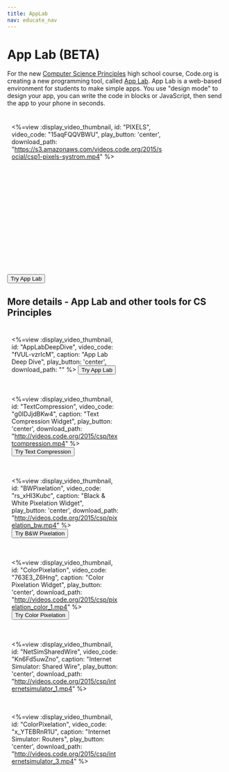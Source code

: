 ```yaml
---
title: AppLab
nav: educate_nav
---
```



# App Lab (BETA)
For the new [Computer Science Principles](/educate/csp) high school course, Code.org is creating a new programming tool, called [App Lab](https://studio.code.org/p/applab). App Lab is a web-based  environment for students to make simple apps. You use "design mode" to design your app, you can write the code in blocks or JavaScript, then send the app to your phone in seconds.

<div style="float:left; padding:10px; width:70%">

<%=view :display_video_thumbnail, id: "PIXELS", video_code: "15aqFQQVBWU", play_button: 'center', download_path: "https://s3.amazonaws.com/videos.code.org/2015/social/csp1-pixels-systrom.mp4" %>

</div>
<br/><br/><br/><br/><br/><br/><br/><br/><br/><br/><br/><br/><br/><br/><br/><br/><br/><br/><br/><br/><br/>

[<button>Try App Lab</button>](https://studio.code.org/p/applab)


## More details - App Lab and other tools for CS Principles

<div style="float:left; padding:10px; width:49%">

<%=view :display_video_thumbnail, id: "AppLabDeepDive", video_code: "fVUL-vzrIcM", caption: "App Lab Deep Dive", play_button: 'center', download_path: "" %>
[<button>Try App Lab</button>](https://studio.code.org/p/applab)
</div>

<div style="float:left; padding:10px; width:49%">

<%=view :display_video_thumbnail, id: "TextCompression", video_code: "g0IDJjdBKw4", caption: "Text Compression Widget", play_button: 'center', download_path: "http://videos.code.org/2015/csp/textcompression.mp4" %>
[<button>Try Text Compression</button>](https://code.org/textcompression)
</div>

<div style='clear:both'></div>

<div style="float:left; padding:10px; width:49%">

<%=view :display_video_thumbnail, id: "BWPixelation", video_code: "rs_xHI3Kubc", caption: "Black & White Pixelation Widget", play_button: 'center', download_path: "http://videos.code.org/2015/csp/pixelation_bw.mp4" %>
[<button>Try B&W Pixelation</button>](https://code.org/pixelation)
</div>

<div style="float:left; padding:10px; width:49%">

<%=view :display_video_thumbnail, id: "ColorPixelation", video_code: "763E3_Z6Hng", caption: "Color Pixelation Widget", play_button: 'center', download_path: "http://videos.code.org/2015/csp/pixelation_color_1.mp4" %>
[<button>Try Color Pixelation</button>](https://code.org/pixelation)
</div>

<div style='clear:both'></div>

<div style="float:left; padding:10px; width:49%">

<%=view :display_video_thumbnail, id: "NetSimSharedWire", video_code: "Kn6Fd5uwZno", caption: "Internet Simulator: Shared Wire", play_button: 'center', download_path: "http://videos.code.org/2015/csp/internetsimulator_1.mp4" %>
</div>

<div style="float:left; padding:10px; width:49%">

<%=view :display_video_thumbnail, id: "ColorPixelation", video_code: "x_YTEBRnR1U", caption: "Internet Simulator: Routers", play_button: 'center', download_path: "http://videos.code.org/2015/csp/internetsimulator_3.mp4" %>
</div>

